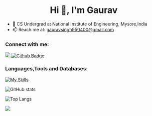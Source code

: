 <h1 align="center">Hi 👋, I'm Gaurav</h1>

- 🔭 CS Undergrad at National Institute of Engineering, Mysore,India
- 📫 Reach me at: gauravsingh950400@gmail.com
  
### Connect with me:
<div id="badges">
  <a href="https://www.linkedin.com/in/gaurav-kumar-23a30a255/">
    <img src="https://img.shields.io/badge/LinkedIn-0077B5?style=for-the-badge&logo=linkedin&logoColor=white"/>
  <a href="https://github.com/gauravkumar950">
    <img src="https://img.shields.io/badge/Github-white?style=for-the-badge&logo=Github&logoColor=black" alt="Github Badge"/>
  </a>
   </div>

### Languages,Tools and Databases:
[![My Skills](https://skillicons.dev/icons?i=java,python,c,kafka,mysql,mongodb,spring,maven,figma,github,html,javascript,heroku,vercel,azure,cs,postman,selenium,react,jenkins,redis,git,githubactions&perline=6)](https://skillicons.dev)

![GitHub stats](https://github-readme-stats.vercel.app/api?username=GauravSingh950&show_icons=true&theme=dark)

![Top Langs](https://github-readme-stats.vercel.app/api/top-langs/?username=GauravSingh950&theme=dark)

![](https://komarev.com/ghpvc/?username=GauravSingh950&style=flat)
